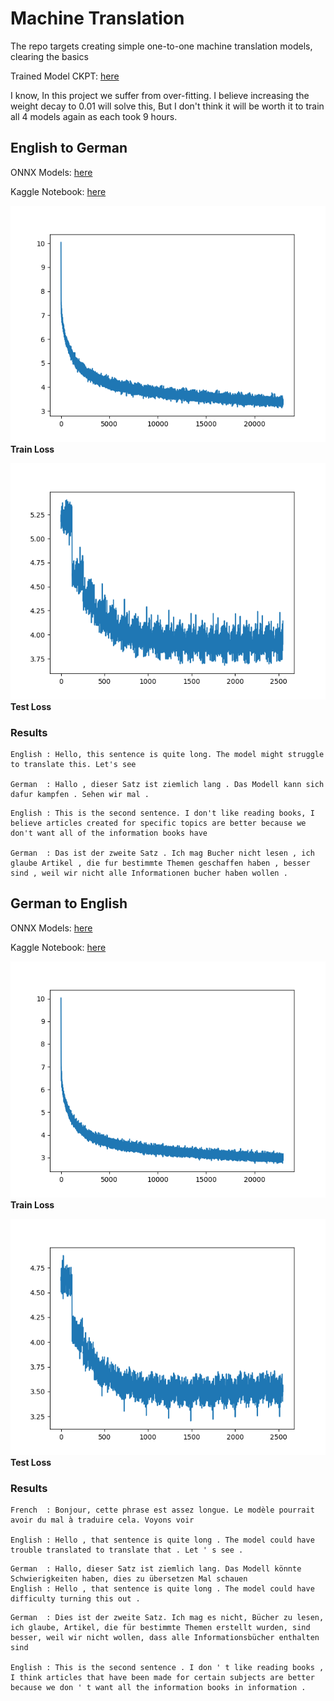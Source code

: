 # Machine Translation
The repo targets creating simple one-to-one machine translation models, clearing the basics

Trained Model CKPT: [here](https://www.kaggle.com/datasets/krishbaisoya/machine-translation-trained-models)

I know, In this project we suffer from over-fitting. I believe increasing the weight decay to 0.01 will solve this, But I don't think it will be worth it to train all 4 models again as each took 9 hours.

## English to German

ONNX Models: [here](https://gitlab.com/KrishPro/trained-models/-/tree/main/ONNX/english-to-german)

Kaggle Notebook: [here](https://www.kaggle.com/code/krishbaisoya/machine-translation-en-de)


![](Assets/en-de/train-loss.png)\
**Train Loss**


![](Assets/en-de/test-loss.png)\
**Test Loss**

### Results
```
English : Hello, this sentence is quite long. The model might struggle to translate this. Let's see

German  : Hallo , dieser Satz ist ziemlich lang . Das Modell kann sich dafur kampfen . Sehen wir mal .
```

```
English : This is the second sentence. I don't like reading books, I believe articles created for specific topics are better because we don't want all of the information books have

German  : Das ist der zweite Satz . Ich mag Bucher nicht lesen , ich glaube Artikel , die fur bestimmte Themen geschaffen haben , besser sind , weil wir nicht alle Informationen bucher haben wollen .
```

## German to English

ONNX Models: [here](https://gitlab.com/KrishPro/trained-models/-/tree/main/ONNX/german-to-english)

Kaggle Notebook: [here](https://www.kaggle.com/code/krishbaisoya/machine-translation-de-en)


![](Assets/de-en/train-loss.png)\
**Train Loss**


![](Assets/de-en/test-loss.png)\
**Test Loss**

### Results
```
French  : Bonjour, cette phrase est assez longue. Le modèle pourrait avoir du mal à traduire cela. Voyons voir

English : Hello , that sentence is quite long . The model could have trouble translated to translate that . Let ' s see .
```

```
German  : Hallo, dieser Satz ist ziemlich lang. Das Modell könnte Schwierigkeiten haben, dies zu übersetzen Mal schauen
English : Hello , that sentence is quite long . The model could have difficulty turning this out .
```

```
German  : Dies ist der zweite Satz. Ich mag es nicht, Bücher zu lesen, ich glaube, Artikel, die für bestimmte Themen erstellt wurden, sind besser, weil wir nicht wollen, dass alle Informationsbücher enthalten sind

English : This is the second sentence . I don ' t like reading books , I think articles that have been made for certain subjects are better because we don ' t want all the information books in information .
```